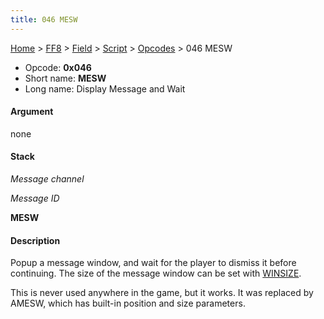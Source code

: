 ```yaml
---
title: 046 MESW
---
```


[Home](Main%20Page.md) > [FF8](FF8.md) > [Field](FF8/Field.md) > [Script](FF8/Field/Script.md) > [Opcodes](FF8/Field/Script/Opcodes.md) > 046 MESW

-   Opcode: **0x046**
-   Short name: **MESW**
-   Long name: Display Message and Wait

#### Argument

none

#### Stack

  
*Message channel*

*Message ID*

**MESW**

#### Description

Popup a message window, and wait for the player to dismiss it before
continuing. The size of the message window can be set with [WINSIZE][].

This is never used anywhere in the game, but it works. It was replaced
by AMESW, which has built-in position and size parameters.

  [WINSIZE]: 04B%20WINSIZE.md "wikilink"

